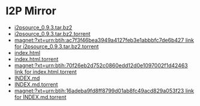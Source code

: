 I2P Mirror
==========

 - [i2psource_0.9.3.tar.bz2](/mirror/files.i2p-projekt.de/0.9.3/i2psource_0.9.3.tar.bz2)
 - [i2psource_0.9.3.tar.bz2.torrent](/mirror/files.i2p-projekt.de/0.9.3/i2psource_0.9.3.tar.bz2.torrent)
  - [magnet:?xt=urn:btih:ac7f3f46bea3949a4127feb3e1abbbfc7de6b427 link for i2psource_0.9.3.tar.bz2.torrent](magnet:?xt=urn:btih:ac7f3f46bea3949a4127feb3e1abbbfc7de6b427)
 - [index.html](/mirror/files.i2p-projekt.de/0.9.3/index.html)
 - [index.html.torrent](/mirror/files.i2p-projekt.de/0.9.3/index.html.torrent)
  - [magnet:?xt=urn:btih:70f26eb2d752c0860edd12d0e1097002f1d42463 link for index.html.torrent](magnet:?xt=urn:btih:70f26eb2d752c0860edd12d0e1097002f1d42463)
 - [INDEX.md](/mirror/files.i2p-projekt.de/0.9.3/INDEX.md)
 - [INDEX.md.torrent](/mirror/files.i2p-projekt.de/0.9.3/INDEX.md.torrent)
  - [magnet:?xt=urn:btih:16adeba9fd8ff8799d01ab8fc49acd829a053f23 link for INDEX.md.torrent](magnet:?xt=urn:btih:16adeba9fd8ff8799d01ab8fc49acd829a053f23)
